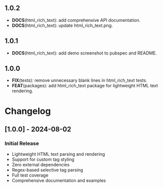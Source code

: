 ## 1.0.2

 - **DOCS**(html_rich_text): add comprehensive API documentation.
 - **DOCS**(html_rich_text): update html_rich_text.png.

## 1.0.1

 - **DOCS**(html_rich_text): add demo screenshot to pubspec and README.

## 1.0.0

 - **FIX**(tests): remove unnecessary blank lines in html_rich_text tests.
 - **FEAT**(packages): add html_rich_text package for lightweight HTML text rendering.

# Changelog

## [1.0.0] - 2024-08-02

### Initial Release
- Lightweight HTML text parsing and rendering
- Support for custom tag styling
- Zero external dependencies
- Regex-based selective tag parsing
- Full test coverage
- Comprehensive documentation and examples